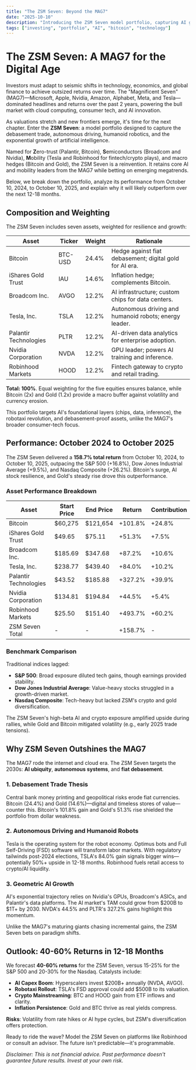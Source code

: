 ```yaml
---
title: "The ZSM Seven: Beyond the MAG7"
date: "2025-10-10"
description: "Introducing the ZSM Seven model portfolio, capturing AI growth, autonomous driving, humanoid robots, and the debasement trade."
tags: ["investing", "portfolio", "AI", "bitcoin", "technology"]
---
```


# The ZSM Seven: A MAG7 for the Digital Age

Investors must adapt to seismic shifts in technology, economics, and global finance to achieve outsized returns over time. The "Magnificent Seven" (MAG7)—Microsoft, Apple, Nvidia, Amazon, Alphabet, Meta, and Tesla—dominated headlines and returns over the past 2 years, powering the bull market with cloud computing, consumer tech, and AI innovation.

As valuations stretch and new frontiers emerge, it's time for the next chapter. Enter the **ZSM Seven**: a model portfolio designed to capture the debasement trade, autonomous driving, humanoid robotics, and the exponential growth of artificial intelligence.

Named for **Z**ero-trust (Palantir, Bitcoin), **S**emiconductors (Broadcom and Nvidia), **M**obility (Tesla and Robinhood for fintech/crypto plays), and macro hedges (Bitcoin and Gold), the ZSM Seven is a reinvention. It retains core AI and mobility leaders from the MAG7 while betting on emerging megatrends.

Below, we break down the portfolio, analyze its performance from October 10, 2024, to October 10, 2025, and explain why it will likely outperform over the next 12-18 months.

## Composition and Weighting

The ZSM Seven includes seven assets, weighted for resilience and growth:

| Asset                  | Ticker  | Weight | Rationale                                               |
|------------------------|---------|--------|---------------------------------------------------------|
| Bitcoin                | BTC-USD | 24.4%  | Hedge against fiat debasement; digital gold for AI era.  |
| iShares Gold Trust     | IAU     | 14.6%  | Inflation hedge; complements Bitcoin.                    |
| Broadcom Inc.          | AVGO    | 12.2%  | AI infrastructure; custom chips for data centers.        |
| Tesla, Inc.            | TSLA    | 12.2%  | Autonomous driving and humanoid robots; energy leader.   |
| Palantir Technologies  | PLTR    | 12.2%  | AI-driven data analytics for enterprise adoption.        |
| Nvidia Corporation     | NVDA    | 12.2%  | GPU leader; powers AI training and inference.            |
| Robinhood Markets      | HOOD    | 12.2%  | Fintech gateway to crypto and retail trading.            |

**Total: 100%**. Equal weighting for the five equities ensures balance, while Bitcoin (2x) and Gold (1.2x) provide a macro buffer against volatility and currency erosion.

This portfolio targets AI's foundational layers (chips, data, inference), the robotaxi revolution, and debasement-proof assets, unlike the MAG7's broader consumer-tech focus.

## Performance: October 2024 to October 2025

The ZSM Seven delivered a **158.7% total return** from October 10, 2024, to October 10, 2025, outpacing the S&P 500 (+16.8%), Dow Jones Industrial Average (+9.5%), and Nasdaq Composite (+26.2%). Bitcoin's surge, AI stock resilience, and Gold's steady rise drove this outperformance.

### Asset Performance Breakdown

| Asset                  | Start Price | End Price | Return   | Contribution |
|------------------------|-------------|-----------|----------|--------------|
| Bitcoin                | $60,275     | $121,654  | +101.8%  | +24.8%       |
| iShares Gold Trust     | $49.65      | $75.11    | +51.3%   | +7.5%        |
| Broadcom Inc.          | $185.69     | $347.68   | +87.2%   | +10.6%       |
| Tesla, Inc.            | $238.77     | $439.40   | +84.0%   | +10.2%       |
| Palantir Technologies  | $43.52      | $185.88   | +327.2%  | +39.9%       |
| Nvidia Corporation     | $134.81     | $194.84   | +44.5%   | +5.4%        |
| Robinhood Markets      | $25.50      | $151.40   | +493.7%  | +60.2%       |
| ZSM Seven Total        | -           | -         | +158.7%  | -            |

### Benchmark Comparison

Traditional indices lagged:

- **S&P 500**: Broad exposure diluted tech gains, though earnings provided stability.
- **Dow Jones Industrial Average**: Value-heavy stocks struggled in a growth-driven market.
- **Nasdaq Composite**: Tech-heavy but lacked ZSM's crypto and gold diversification.

The ZSM Seven's high-beta AI and crypto exposure amplified upside during rallies, while Gold and Bitcoin mitigated volatility (e.g., early 2025 trade tensions).

## Why ZSM Seven Outshines the MAG7

The MAG7 rode the internet and cloud era. The ZSM Seven targets the 2030s: **AI ubiquity**, **autonomous systems**, and **fiat debasement**.

### 1. Debasement Trade Thesis

Central bank money printing and geopolitical risks erode fiat currencies. Bitcoin (24.4%) and Gold (14.6%)—digital and timeless stores of value—counter this. Bitcoin's 101.8% gain and Gold's 51.3% rise shielded the portfolio from dollar weakness.

### 2. Autonomous Driving and Humanoid Robots

Tesla is the operating system for the robot economy. Optimus bots and Full Self-Driving (FSD) software will transform labor markets. With regulatory tailwinds post-2024 elections, TSLA's 84.0% gain signals bigger wins—potentially 50%+ upside in 12-18 months. Robinhood fuels retail access to crypto/AI liquidity.

### 3. Geometric AI Growth

AI's exponential trajectory relies on Nvidia's GPUs, Broadcom's ASICs, and Palantir's data platforms. The AI market's TAM could grow from $200B to $1T+ by 2030. NVDA's 44.5% and PLTR's 327.2% gains highlight this momentum.

Unlike the MAG7's maturing giants chasing incremental gains, the ZSM Seven bets on paradigm shifts.

## Outlook: 40-60% Returns in 12-18 Months

We forecast **40-60% returns** for the ZSM Seven, versus 15-25% for the S&P 500 and 20-30% for the Nasdaq. Catalysts include:

- **AI Capex Boom**: Hyperscalers invest $200B+ annually (NVDA, AVGO).
- **Robotaxi Rollout**: TSLA's FSD approval could add $500B to its valuation.
- **Crypto Mainstreaming**: BTC and HOOD gain from ETF inflows and clarity.
- **Inflation Persistence**: Gold and BTC thrive as real yields compress.

**Risks**: Volatility from rate hikes or AI hype cycles, but ZSM's diversification offers protection.

Ready to ride the wave? Model the ZSM Seven on platforms like Robinhood or consult an advisor. The future isn't predictable—it's programmable.

*Disclaimer: This is not financial advice. Past performance doesn't guarantee future results. Invest at your own risk.*